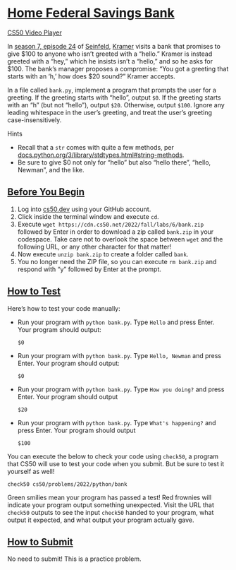 # [Home Federal Savings Bank](#home-federal-savings-bank)

[CS50 Video Player](https://www.youtube.com/watch?v=IN6cJ_wGmsk)

In [season 7, episode 24](https://en.wikipedia.org/wiki/The_Invitations)
of [Seinfeld](https://en.wikipedia.org/wiki/Seinfeld),
[Kramer](https://en.wikipedia.org/wiki/Cosmo_Kramer) visits a bank that
promises to give \$100 to anyone who isn’t greeted with a “hello.”
Kramer is instead greeted with a “hey,” which he insists isn’t a
“hello,” and so he asks for \$100. The bank’s manager proposes a
compromise: “You got a greeting that starts with an ‘h,’ how does \$20
sound?” Kramer accepts.

In a file called `bank.py`, implement a program that prompts the user
for a greeting. If the greeting starts with “hello”, output `$0`. If the
greeting starts with an “h” (but not “hello”), output `$20`. Otherwise,
output `$100`. Ignore any leading whitespace in the user’s greeting, and
treat the user’s greeting case-insensitively.

Hints

- Recall that a `str` comes with quite a few methods, per
  [docs.python.org/3/library/stdtypes.html#string-methods](https://docs.python.org/3/library/stdtypes.html#string-methods).
- Be sure to give \$0 not only for “hello” but also “hello there”,
  “hello, Newman”, and the like.

## [Before You Begin](#before-you-begin)

1.  Log into [cs50.dev](https://cs50.dev/) using your GitHub account.
2.  Click inside the terminal window and execute `cd`.
3.  Execute `wget https://cdn.cs50.net/2022/fall/labs/6/bank.zip`
    followed by Enter in order to download a zip called `bank.zip` in
    your codespace. Take care not to overlook the space between `wget`
    and the following URL, or any other character for that matter!
4.  Now execute `unzip bank.zip` to create a folder called `bank`.
5.  You no longer need the ZIP file, so you can execute `rm bank.zip`
    and respond with “y” followed by Enter at the prompt.

## [How to Test](#how-to-test)

Here’s how to test your code manually:

- Run your program with `python bank.py`. Type `Hello` and press Enter.
  Your program should output:
  ``` highlight
  $0
  ```
- Run your program with `python bank.py`. Type `Hello, Newman` and press
  Enter. Your program should output:
  ``` highlight
  $0
  ```
- Run your program with `python bank.py`. Type `How you doing?` and
  press Enter. Your program should output
  ``` highlight
  $20
  ```
- Run your program with `python bank.py`. Type `What's happening?` and
  press Enter. Your program should output
  ``` highlight
  $100
  ```

You can execute the below to check your code using `check50`, a program
that CS50 will use to test your code when you submit. But be sure to
test it yourself as well!

``` highlight
check50 cs50/problems/2022/python/bank
```

Green smilies mean your program has passed a test! Red frownies will
indicate your program output something unexpected. Visit the URL that
`check50` outputs to see the input `check50` handed to your program,
what output it expected, and what output your program actually gave.

## [How to Submit](#how-to-submit)

No need to submit! This is a practice problem.
